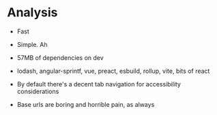 Analysis
====
- Fast

- Simple. Ah

- 57MB of dependencies on dev

- lodash, angular-sprintf, vue, preact, esbuild, rollup, vite, bits of react

- By default there's a decent tab navigation for accessibility considerations

- Base urls are boring and horrible pain, as always
